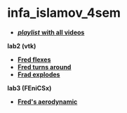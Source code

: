 # infa_islamov_4sem

* [***playlist*** **with all videos**](https://www.youtube.com/playlist?list=PLh0dLzIF_Wfczf_OldBakDzfDqbLyXtIM)

**lab2 (vtk)**
* [**Fred flexes**](https://youtu.be/9Y_auSCmgcU)
* [**Fred turns around**](https://youtu.be/BfOuuIA-a6U)
* [**Frad explodes**](https://youtu.be/RhjlXyjD31U)

**lab3 (FEniCSx)**
* [**Fred's aerodynamic**](https://www.youtube.com/watch?v=B29gHbTuGYo&list=PLh0dLzIF_Wfczf_OldBakDzfDqbLyXtIM&index=4)
